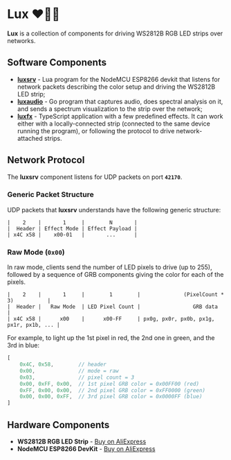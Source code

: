 # Lux ❤️💚💙

**Lux** is a collection of components for driving
WS2812B RGB LED strips over networks.

## Software Components
* **[luxsrv](https://github.com/ivkos/luxsrv)** - Lua program for the NodeMCU ESP8266 devkit that listens for 
network packets describing the color setup and driving the WS2812B LED strip;
* **[luxaudio](https://github.com/ivkos/luxaudio)** - Go program that captures audio, does spectral analysis on it, and sends 
a spectrum visualization to the strip over the network;
* **[luxfx](https://github.com/ivkos/luxfx)** - TypeScript application with a few predefined effects. It can work either
with a locally-connected strip (connected to the same device running the program), 
or following the protocol to drive network-attached strips.

## Network Protocol
The **luxsrv** component listens for UDP packets on port **`42170`**.


### Generic Packet Structure
UDP packets that **luxsrv** understands have the following generic structure:
```
|    2    |       1     |        N       |
|  Header | Effect Mode | Effect Payload |
| x4C x58 |    x00-01   |       ...      |
```


### Raw Mode (`0x00`)
In raw mode, clients send the number of LED pixels to drive (up to 255),
followed by a sequence of GRB components giving the color for each of the pixels.

```
|    2    |       1     |        1        |              (PixelCount * 3)           | 
|  Header |   Raw Mode  | LED Pixel Count |                 GRB data                |
| x4C x58 |      x00    |      x00-FF     | px0g, px0r, px0b, px1g, px1r, px1b, ... |
```

For example, to light up the 1st pixel in red, the 2nd one in green, and the 3rd in blue:
```js
[ 
    0x4C, 0x58,        // header 
    0x00,              // mode = raw
    0x03,              // pixel count = 3 
    0x00, 0xFF, 0x00,  // 1st pixel GRB color = 0x00FF00 (red)
    0xFF, 0x00, 0x00,  // 2nd pixel GRB color = 0xFF0000 (green)
    0x00, 0x00, 0xFF,  // 3rd pixel GRB color = 0x0000FF (blue)
]
```

## Hardware Components
* **WS2812B RGB LED Strip** - [Buy on AliExpress](https://www.aliexpress.com/item/2036819167.html)
* **NodeMCU ESP8266 DevKit** - [Buy on AliExpress](https://www.aliexpress.com/item/32656775273.html)
